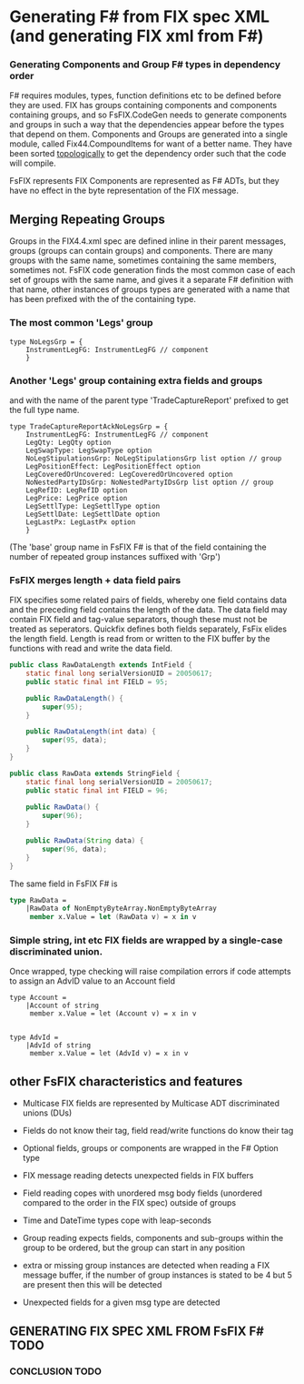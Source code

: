 # Generating F# from FIX spec XML (and generating FIX xml from F#)


### Generating Components and Group F# types in dependency order

F# requires modules, types, function definitions etc to be defined before they are used. FIX has groups containing components and components containing groups, and so FsFIX.CodeGen needs to generate components and groups in such a way that the dependencies appear before the types that depend on them. Components and Groups are generated into a single module, called Fix44.CompoundItems for want of a better name. They have been sorted [topologically](https://en.wikipedia.org/wiki/Topological_sorting) to get the dependency order such that the code will compile.

FsFIX represents FIX Components are represented as F# ADTs, but they have no effect in the byte representation of the FIX message. 


## Merging Repeating Groups

Groups in the FIX4.4.xml spec are defined inline in their parent messages, groups (groups can contain groups) and components. There are many groups with the same name, sometimes containing the same members, sometimes not. FsFIX code generation finds the most common case of each set of groups with the same name, and gives it a separate F# definition with that name, other instances of groups types are generated with a name that has been prefixed with the of the containing type. 

### The most common 'Legs' group

```F#
type NoLegsGrp = {
    InstrumentLegFG: InstrumentLegFG // component
    }
```

### Another 'Legs' group containing extra fields and groups

and with the name of the parent type 'TradeCaptureReport' prefixed to get the full type name.

```F#
type TradeCaptureReportAckNoLegsGrp = {
    InstrumentLegFG: InstrumentLegFG // component
    LegQty: LegQty option
    LegSwapType: LegSwapType option
    NoLegStipulationsGrp: NoLegStipulationsGrp list option // group
    LegPositionEffect: LegPositionEffect option
    LegCoveredOrUncovered: LegCoveredOrUncovered option
    NoNestedPartyIDsGrp: NoNestedPartyIDsGrp list option // group
    LegRefID: LegRefID option
    LegPrice: LegPrice option
    LegSettlType: LegSettlType option
    LegSettlDate: LegSettlDate option
    LegLastPx: LegLastPx option
    }
```
(The 'base' group name in FsFIX F# is that of the field containing the number of repeated group instances suffixed with 'Grp')


### FsFIX merges length + data field pairs

FIX specifies some related pairs of fields, whereby one field contains data and the preceding field contains the length of the data. The data field may contain FIX field and tag-value separators, though these must not be treated as seperators. Quickfix defines both fields separately, FsFix elides the length field. Length is read from or written to the FIX buffer by the functions with read and write the data field. 

```Java
public class RawDataLength extends IntField {
    static final long serialVersionUID = 20050617;
    public static final int FIELD = 95;

    public RawDataLength() {
        super(95);
    }

    public RawDataLength(int data) {
        super(95, data);
    }
}

public class RawData extends StringField {
    static final long serialVersionUID = 20050617;
    public static final int FIELD = 96;
    
    public RawData() {
        super(96);
    }

    public RawData(String data) {
        super(96, data);
    }
}

```

The same field in FsFIX F# is

```fsharp
type RawData =
    |RawData of NonEmptyByteArray.NonEmptyByteArray
     member x.Value = let (RawData v) = x in v
```

### Simple string, int etc FIX fields are wrapped by a single-case discriminated union.

Once wrapped, type checking will raise compilation errors if code attempts to assign an AdvID value to an Account field

```F#
type Account =
    |Account of string
     member x.Value = let (Account v) = x in v


type AdvId =
    |AdvId of string
     member x.Value = let (AdvId v) = x in v
```




## other FsFIX characteristics and features
- Multicase FIX fields are represented by Multicase ADT discriminated unions (DUs)

- Fields do not know their tag, field read/write functions do know their tag
- Optional fields, groups or components are wrapped in the F# Option type
- FIX message reading detects unexpected fields in FIX buffers
- Field reading copes with unordered msg body fields (unordered compared to the order in the FIX spec) outside of groups
- Time and DateTime types cope with leap-seconds
- Group reading expects fields, components and sub-groups within the group to be ordered, but the group can start in any position
- extra or missing group instances are detected when reading a FIX message buffer, if the number of group instances is stated to be 4 but 5 are present then this will be detected
- Unexpected fields for a given msg type are detected



## GENERATING FIX SPEC XML FROM FsFIX F# TODO


### CONCLUSION TODO
